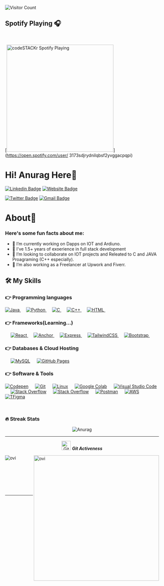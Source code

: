 ![Visitor Count](https://profile-counter.glitch.me/proAnurag/count.svg)

## Spotify Playing 🎧

<br>

[<img src="https://github-spotify-ui-5mpf7hrlt.vercel.app/api/spotify-playing" alt="codeSTACKr Spotify Playing" width="350" />](https://open.spotify.com/user/	3173sdjrydnilqbsf2yvggacpqpi)


# Hi! Anurag Here👋

[![Linkedin Badge](https://img.shields.io/badge/-Anurag-blue?style=flat&logo=Linkedin&logoColor=white&link=https://www.linkedin.com/in/anurag-sharma-6b1a7b226/)](https://www.linkedin.com/in/anurag-sharma-6b1a7b226/)  [![Website Badge](https://img.shields.io/badge/-proAnurag-47CCCC?style=flat&logo=Google-Chrome&logoColor=white&link=https://probhavesh.vercel.app/)](https://bhavesh.pro/)

[![Twitter Badge](https://img.shields.io/badge/-@anu900mnda-1ca0f1?style=flat&labelColor=1ca0f1&logo=twitter&logoColor=white&link=https://twitter.com/anu900mnda)](https://twitter.com/anu900mnda)  [![Gmail Badge](https://img.shields.io/badge/-proAnurag-c14438?style=flat&logo=Gmail&logoColor=white&link=mailto:anurag.mnda@gmail.com)](mailto:anurag.mnda@gmail.com)

# About🧐

<h3> Here's some fun facts about me: </h3>

- 🔭 I’m currently working on Dapps on IOT and Ardiuno.
- 🌱 I've 1.5+ years of exoerience in full stack development
- 👯 I’m looking to collaborate on IOT projects and Releated to C and JAVA Proagraming (C++ especially).
- 🤔 I’m also working as a Freelancer at Upwork and Fiverr.

## 🛠️ My Skills

### 👉 Programming languages

<p align="left"> 
  

  <a href="/">
    <img alt="Java" src="https://img.shields.io/badge/Java-0175C2?style=for-the-badge&logo=java&logoColor=white"/>
  </a>
&emsp;
<a href="/">
    <img alt="Python" src="https://img.shields.io/badge/Python-FFD43B?style=for-the-badge&logo=python&logoColor=darkgreen"/>
  </a>
  &emsp;
<a href="/">
    <img alt="C" src="https://img.shields.io/badge/C-ED8B00?style=for-the-badge&logo=C&logoColor=white"/>
  </a>
   &emsp;
  <a href="/">
    <img alt="C++" src="https://img.shields.io/badge/C++-ED8B00?style=for-the-badge&logo=C++&logoColor=white"/>
  </a>
  &emsp;
<a href="/">
    <img alt="HTML" src="https://img.shields.io/badge/html-ED8B00?style=for-the-badge&logo=html5&logoColor=white"/>
  </a>
   &emsp;

</p>

### 👉 Frameworks(Learning...)
<p align="left"> 
&emsp;
  <a href="/" target="_blank"> 
     <img alt="React" src="https://img.shields.io/badge/React-02569B?style=for-the-badge&logo=react&logoColor=white">
   </a>
  &emsp;
  <a href="/" target="_blank"> 
     <img alt="Anchor" src="https://img.shields.io/badge/Anchor-02569B?style=for-the-badge&logo=anchor&logoColor=white">
   </a>
  &emsp; 
  <a href="/" target="_blank"> 
   <img alt="Express" src="https://img.shields.io/badge/Express-FF6F00?style=for-the-badge&logo=express&logoColor=white">
  </a>   
  &emsp;
  <a href="/" target="_blank">
    <img alt="TailwindCSS" src="https://img.shields.io/badge/TailwindCSS-F7931E?style=for-the-badge&logo=tailwindcss&logoColor=white">
  </a> 
   &emsp;
  <a href="/" target="_blank"> 
    <img alt="Bootstrap" src="https://img.shields.io/badge/Bootstrap-D00000?style=for-the-badge&logo=bootstrap&logoColor=white"/>
  </a>
  &emsp;
  </p>

### 👉 Databases & Cloud Hosting
<p align="left">
  &emsp;
    <a href="/"><img alt="MySQL" src="https://img.shields.io/badge/MySQL-00000F?style=for-the-badge&logo=mysql&logoColor=white"></a>
  &emsp;
    <a href="/"><img alt="GitHub Pages" src="https://img.shields.io/badge/GitHub-100000?style=for-the-badge&logo=github&logoColor=white"></a>
 </p>

 ### 👉 Software & Tools
 
<p>
    <a href="#"><img alt="Codepen" src="https://img.shields.io/badge/Codepen-000000?style=for-the-badge&logo=codepen&logoColor=white"></a>
  &emsp;
    <a href="#"><img alt="Git" src="https://img.shields.io/badge/Git-F05032?style=for-the-badge&logo=git&logoColor=white"></a>
  &emsp;
    <a href="#"><img alt="Linux" src="https://img.shields.io/badge/Linux-FCC624?style=for-the-badge&logo=linux&logoColor=black"></a>
  &emsp;
    <a href="#"><img alt="Google Colab" src="https://img.shields.io/badge/Colab-F9AB00?style=for-the-badge&logo=googlecolab&color=525252"></a>
  &emsp;
    <a href="#"><img alt="Visual Studio Code" src="https://img.shields.io/badge/Visual_Studio_Code-0078D4?style=for-the-badge&logo=visual%20studio%20code&logoColor=white"></a>
  &emsp;
    <a href="#"><img alt="Stack Overflow" src="https://img.shields.io/badge/Stack_Overflow-FE7A16?style=for-the-badge&logo=stack-overflow&logoColor=white"></a>
&emsp;
    <a href="#"><img alt="Stack Overflow" src="https://img.shields.io/badge/manjaro-35BF5C?style=for-the-badge&logo=manjaro&logoColor=white"></a>
    &emsp;
    <a href="#"><img alt="Postman" src="https://img.shields.io/badge/Postman-FF6C37?style=for-the-badge&logo=Postman&logoColor=white"></a>
     &emsp;
    <a href="#"><img alt="AWS" src="https://img.shields.io/badge/Amazon_AWS-232F3E?style=for-the-badge&logo=amazon-aws&logoColor=white"></a>
    &emsp;
    <a href="#"><img alt="TFigma" src="https://img.shields.io/badge/Figma-F24E1E?style=for-the-badge&logo=figma&logoColor=white"></a>
    &emsp;     
</p>

<br/>

### 🔥 Streak Stats
<p align="center"><img src="https://github-readme-stats.vercel.app/api?username=proAnurag&theme=gruvbox" alt="Anurag"  /></p>

<hr>
<p align="center">
 <img src="https://media.giphy.com/media/W5eoZHPpUx9sapR0eu/giphy.gif" width="30px" alt="Git"/>&nbsp;<i><b>Git Activeness</b></i></p>
 
<p><img align="left" src="https://github-readme-stats.vercel.app/api/top-langs?username=proAnurag&show_icons=true&locale=en&layout=compact&theme=gruvbox" alt="ovi" /></p>
<p>&nbsp;<img align="right" src="https://github-readme-stats.vercel.app/api?username=proAnurag&show_icons=true&locale=en&theme=gruvbox" alt="ovi" width="410" /></p>
<br><br><br><br><br>

<hr>
 

